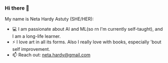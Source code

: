### Hi there 👋
My name is Neta Hardy Astuty (SHE/HER):
- 💻 I am passionate about AI and ML(so rn I'm currently self-taught), and I am a long-life learner.
- ⚡ I love art in all its forms. Also I really love with books, especially 'bout self improvement.
- 📫 Reach out: neta.hardy@gmail.com

<!--
**netahardy/netahardy** is a ✨ _special_ ✨ repository because its `README.md` (this file) appears on your GitHub profile.
Here are some ideas to get you started:

- 🔭 I’m currently working on ...
- 🌱 I’m currently learning ...
- 👯 I’m looking to collaborate on ...
- 🤔 I’m looking for help with ...
- 💬 Ask me about ...
- 📫 How to reach me: ...
- 😄 Pronouns: ...
- ⚡ Fun fact: ...
-->

